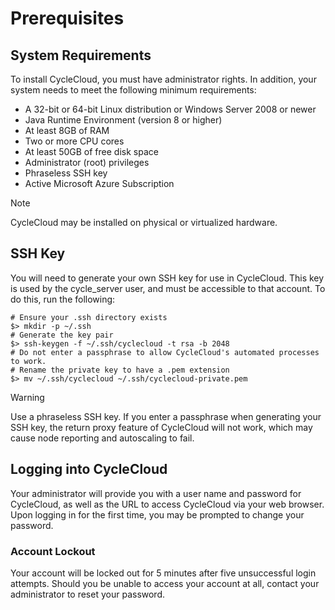 # Prerequisites

## System Requirements

To install CycleCloud, you must have administrator rights. In addition, your system needs to meet the following minimum requirements:

* A 32-bit or 64-bit Linux distribution or Windows Server 2008 or newer
* Java Runtime Environment (version 8 or higher)
* At least 8GB of RAM
* Two or more CPU cores
* At least 50GB of free disk space
* Administrator (root) privileges
* Phraseless SSH key
* Active Microsoft Azure Subscription

> [!NOTE]
> CycleCloud may be installed on physical or virtualized hardware.

## SSH Key

You will need to generate your own SSH key for use in CycleCloud. This
key is used by the cycle\_server user, and must be accessible to that
account. To do this, run the following:

    # Ensure your .ssh directory exists
    $> mkdir -p ~/.ssh
    # Generate the key pair
    $> ssh-keygen -f ~/.ssh/cyclecloud -t rsa -b 2048
    # Do not enter a passphrase to allow CycleCloud's automated processes to work.
    # Rename the private key to have a .pem extension
    $> mv ~/.ssh/cyclecloud ~/.ssh/cyclecloud-private.pem


> [!WARNING]
> Use a phraseless SSH key. If you enter a passphrase when generating your SSH key, the return proxy feature of CycleCloud will not work, which may cause node reporting and autoscaling to fail.

## Logging into CycleCloud

Your administrator will provide you with a user name and password for CycleCloud, as well as the URL to access CycleCloud via your web browser. Upon logging in for the first time, you may be prompted to change your password.

### Account Lockout

Your account will be locked out for 5 minutes after five unsuccessful login attempts. Should you be unable to access your account at all, contact your administrator to reset your password.
